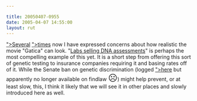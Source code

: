 ```yaml
---

title: 20050407-0955
date: 2005-04-07 14:55:00
layout: rut
---
```


<p> <a href="./view.php?date=<?php
print(htmlentities("20050218-1203"));?>">Several</a>
<a href="./view.php?date=<?php
print(htmlentities("20050309-1124"));?>">times</a> now
I have expressed concerns about how realistic the movie "Gatica" can
look.  "<a href="http://www.msnbc.msn.com/id/7410891/">Labs selling
DNA assessments</a>" is perhaps the most compelling example of this
yet.  It is a short step from offering this sort of genetic testing
to insurance companies requiring it and basing rates off of it.
While the Senate ban on genetic discrimination (logged <a href="./view.php?date=
<?php print(htmlentities("20050218-1203"));?>">here</a>
but apparently no longer available on findlaw <font size="+2">&#x2639;</font>) might help prevent, or at least slow,
this, I think it likely that we will see it in other places and
slowly introduced here as well.</p>

